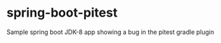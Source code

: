 spring-boot-pitest
==================

Sample spring boot JDK-8 app showing a bug in the pitest gradle plugin
